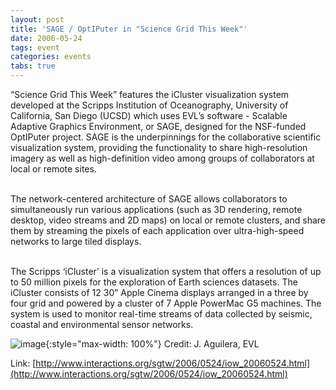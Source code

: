 ```yaml
---
layout: post
title: 'SAGE / OptIPuter in "Science Grid This Week"'
date: 2006-05-24
tags: event
categories: events
tabs: true
---
```


&ldquo;Science Grid This Week&rdquo; features the iCluster visualization system developed at the Scripps Institution of Oceanography, University of California, San Diego (UCSD) which uses EVL&rsquo;s software - Scalable Adaptive Graphics Environment, or SAGE, designed for the NSF-funded OptIPuter project. SAGE is the underpinnings for the collaborative scientific visualization system, providing the functionality to share high-resolution imagery as well as high-definition video among groups of collaborators at local or remote sites.<br><br>

The network-centered architecture of SAGE allows collaborators to simultaneously run various applications (such as 3D rendering, remote desktop, video streams and 2D maps) on local or remote clusters, and share them by streaming the pixels of each application over ultra-high-speed networks to large tiled displays.<br><br>

The Scripps &lsquo;iCluster&rsquo; is a visualization system that offers a resolution of up to 50 million pixels for the exploration of Earth sciences datasets.  The iCluster consists of 12 30&rdquo; Apple Cinema displays arranged in a three by four grid and powered by a cluster of 7 Apple PowerMac G5 machines. The system is used to monitor real-time streams of data collected by seismic, coastal and environmental sensor networks.

![image](https://www.evl.uic.edu/output/originals/sgtw_sage.jpg-srcw.jpg){:style="max-width: 100%"}
Credit: J. Aguilera, EVL


Link: [http://www.interactions.org/sgtw/2006/0524/iow_20060524.html](http://www.interactions.org/sgtw/2006/0524/iow_20060524.html)
